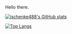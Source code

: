 Hello there.

[![jschenke488's GitHub stats](https://github-readme-stats.vercel.app/api?username=jschenke488&count_private=true&show_icons=true&theme=discord_old_blurple)](https://github.com/anuraghazra/github-readme-stats)

[![Top Langs](https://github-readme-stats.vercel.app/api/top-langs/?username=jschenke488&layout=compact&theme=discord_old_blurple)](https://github.com/anuraghazra/github-readme-stats)

